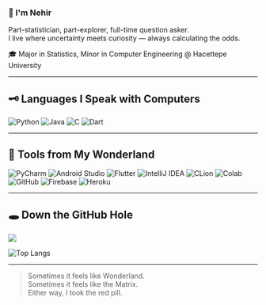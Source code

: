 ### 🐇 I'm Nehir

Part-statistician, part-explorer, full-time question asker.  
I live where uncertainty meets curiosity — always calculating the odds.

🎓 Major in Statistics, Minor in Computer Engineering @ Hacettepe University

---

## 🗝️ Languages I Speak with Computers

![Python](https://img.shields.io/badge/-Python-3776AB?style=for-the-badge&logo=python&logoColor=white)
![Java](https://img.shields.io/badge/-Java-ED8B00?style=for-the-badge&logo=java&logoColor=white)
![C](https://img.shields.io/badge/-C-00599C?style=for-the-badge&logo=c&logoColor=white)
![Dart](https://img.shields.io/badge/-Dart-0175C2?style=for-the-badge&logo=dart&logoColor=white)

---

## 🎩 Tools from My Wonderland

![PyCharm](https://img.shields.io/badge/-PyCharm-000000?style=for-the-badge&logo=pycharm&logoColor=white)
![Android Studio](https://img.shields.io/badge/-Android_Studio-3DDC84?style=for-the-badge&logo=android-studio&logoColor=white)
![Flutter](https://img.shields.io/badge/-Flutter-02569B?style=for-the-badge&logo=flutter&logoColor=white)
![IntelliJ IDEA](https://img.shields.io/badge/-IntelliJ_IDEA-000000?style=for-the-badge&logo=intellij-idea&logoColor=white)
![CLion](https://img.shields.io/badge/-CLion-000000?style=for-the-badge&logo=clion&logoColor=white)
![Colab](https://img.shields.io/badge/-Colab-F9AB00?style=for-the-badge&logo=googlecolab&logoColor=white)
![GitHub](https://img.shields.io/badge/-GitHub-181717?style=for-the-badge&logo=github&logoColor=white)
![Firebase](https://img.shields.io/badge/-Firebase-FFCA28?style=for-the-badge&logo=firebase&logoColor=black)
![Heroku](https://img.shields.io/badge/-Heroku-430098?style=for-the-badge&logo=heroku&logoColor=white)

---

## 🕳️ Down the GitHub Hole

![](http://github-profile-summary-cards.vercel.app/api/cards/profile-details?username=nehirkilic&theme=buefy)

![Top Langs](https://github-readme-stats.vercel.app/api/top-langs/?username=nehirkilic&layout=compact&theme=buefy)

---


> Sometimes it feels like Wonderland.  
> Sometimes it feels like the Matrix.  
> Either way, I took the red pill.
